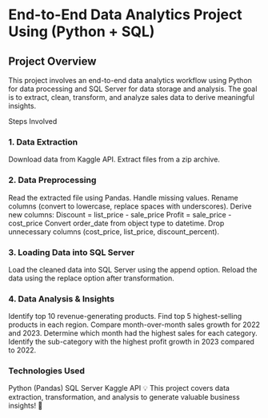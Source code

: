 # End-to-End Data Analytics Project Using (Python + SQL)
## Project Overview
This project involves an end-to-end data analytics workflow using Python for data processing and SQL Server for data storage and analysis. The goal is to extract, clean, transform, and analyze sales data to derive meaningful insights.

Steps Involved
### 1. Data Extraction
Download data from Kaggle API.
Extract files from a zip archive.
### 2. Data Preprocessing
Read the extracted file using Pandas.
Handle missing values.
Rename columns (convert to lowercase, replace spaces with underscores).
Derive new columns:
Discount = list_price - sale_price
Profit = sale_price - cost_price
Convert order_date from object type to datetime.
Drop unnecessary columns (cost_price, list_price, discount_percent).
### 3. Loading Data into SQL Server
Load the cleaned data into SQL Server using the append option.
Reload the data using the replace option after transformation.
### 4. Data Analysis & Insights
Identify top 10 revenue-generating products.
Find top 5 highest-selling products in each region.
Compare month-over-month sales growth for 2022 and 2023.
Determine which month had the highest sales for each category.
Identify the sub-category with the highest profit growth in 2023 compared to 2022.
### Technologies Used
Python (Pandas)
SQL Server
Kaggle API
💡 This project covers data extraction, transformation, and analysis to generate valuable business insights! 🚀
